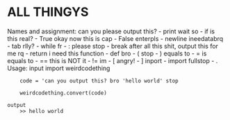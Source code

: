 # ALL THINGYS
Names and assignment:
    can you please output this? - print
    wait so - if
    is this real? - True
    okay now this is cap - False
    enterpls - newline
    ineedatabrq - tab
    rlly? - while
    fr - :
    please stop - break
    after all this shit, output this for me rq - return
    i need this function - def
    bro - (
    stop - )
    equals to - =
    is equals to - ==
    this is NOT it - !=
    im - [
    angry! - ]
    inport - import
    fullstop - .
Usage:
    input
        import weirdcodething

        code = 'can you output this? bro 'hello world' stop

        weirdcodething.convert(code)

    output
        >> hello world

